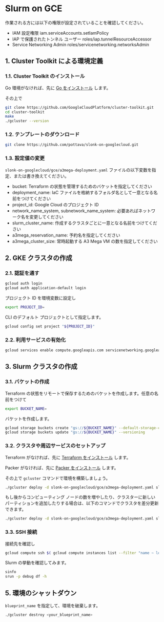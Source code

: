 # Slurm on GCE

作業される方には以下の権限が設定されていることを確認してください。

- IAM 設定権限 iam.serviceAccounts.setIamPolicy
- IAP で保護されたトンネル ユーザー roles/iap.tunnelResourceAccessor
- Service Networking Admin roles/servicenetworking.networksAdmin

## 1. Cluster Toolkit による環境定義

### 1.1. Cluster Toolkit のインストール

Go 環境がなければ、先に [Go をインストール](https://go.dev/doc/install) します。

その上で

```bash
git clone https://github.com/GoogleCloudPlatform/cluster-toolkit.git
cd cluster-toolkit
make
./gcluster --version
```

### 1.2. テンプレートのダウンロード

```bash
git clone https://github.com/pottava/slonk-on-googlecloud.git
```

### 1.3. 設定値の変更

`slonk-on-googlecloud/gce/a3mega-deployment.yaml` ファイルの以下変数を指定、または書き換えてください。

- bucket: Terraform の状態を管理するためのバケットを指定してください
- deployment_name: IaC ファイルを格納するフォルダ名として一意となる名前をつけてください
- project_id: Google Cloud のプロジェクト ID
- network_name_system, subnetwork_name_system: 必要あればネットワーク名を変更してください
- slurm_cluster_name: 作成するクラスタごとに一意となる名前をつけてください
- a3mega_reservation_name: 予約名を指定してください
- a3mega_cluster_size: 常時起動する A3 Mega VM の数を指定してください

## 2. GKE クラスタの作成

### 2.1. 認証を通す

```bash
gcloud auth login
gcloud auth application-default login
```

プロジェクト ID を環境変数に設定し

```bash
export PROJECT_ID=
```

CLI のデフォルト プロジェクトとして指定します。

```bash
gcloud config set project "${PROJECT_ID}"
```

### 2.2. 利用サービスの有効化

```bash
gcloud services enable compute.googleapis.com servicenetworking.googleapis.com storage.googleapis.com file.googleapis.com
```

## 3. Slurm クラスタの作成

### 3.1. バケットの作成

Terraform の状態をリモートで保存するためのバケットを作成します。任意の名前をつけて

```bash
export BUCKET_NAME=
```

バケットを作成します。

```bash
gcloud storage buckets create "gs://${BUCKET_NAME}" --default-storage-class STANDARD --location asia-northeast1 --uniform-bucket-level-access
gcloud storage buckets update "gs://${BUCKET_NAME}" --versioning
```

### 3.2. クラスタや周辺サービスのセットアップ

Terraform がなければ、先に [Terraform をインストール](https://developer.hashicorp.com/terraform/tutorials/aws-get-started/install-cli) します。

Packer がなければ、先に [Packer をインストール](https://developer.hashicorp.com/packer/tutorials/docker-get-started/get-started-install-cli) します。

その上で `gcluster` コマンドで環境を構築しましょう。

```bash
./gcluster deploy -d slonk-on-googlecloud/gce/a3mega-deployment.yaml slonk-on-googlecloud/gce/a3mega-blueprint.yaml --auto-approve
```

もし後からコンピューティング ノードの数を増やしたり、クラスターに新しいパーティションを追加したりする場合は、以下のコマンドでクラスタを差分更新できます。

```bash
./gcluster deploy -d slonk-on-googlecloud/gce/a3mega-deployment.yaml slonk-on-googlecloud/gce/a3mega-blueprint.yaml --only primary,cluster --auto-approve -w
```

### 3.3. SSH 接続

接続先を確認し

```bash
gcloud compute ssh $( gcloud compute instances list --filter "name ~ login" --format "value(name)" ) --zone asia-northeast1-b --tunnel-through-iap
```

Slurm の挙動を確認してみます。

```bash
sinfo
srun -p debug df -h
```

## 5. 環境のシャットダウン

`blueprint_name` を指定して、環境を破棄します。

```bash
./gcluster destroy <your_blueprint_name>
```
